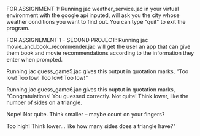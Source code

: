 FOR ASSIGNMENT 1: Running jac weather_service.jac in your virtual environment with the google api inputed, 
will ask you the city whose weather conditions you want to find out.
You can type "quit" to exit the program.

FOR ASSIGNEMENT 1 - SECOND PROJECT: Running jac movie_and_book_recommender.jac will get the user an app that can give them
book and movie recommendations according to the information they enter when prompted.


Running jac guess_game5.jac gives this output in quotation marks, "Too low!
Too low!
Too low!
Too low!"

Running jac guess_game6.jac gives this ouptut in quotation marks, "Congratulations! You guessed correctly.
Not quite! Think lower, like the number of sides on a triangle.

Nope! Not quite. Think smaller – maybe count on your fingers?

Too high! Think lower... like how many sides does a triangle have?"
